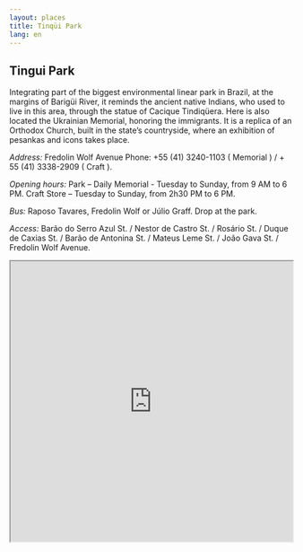```yaml
---
layout: places
title: Tinqüi Park
lang: en
---
```


## Tingui Park
 
Integrating part of the biggest environmental linear park in Brazil, at the margins of Barigüi River, it reminds the ancient native Indians, who used to live in this area, through the statue of Cacique Tindiqüera. Here is also located the Ukrainian Memorial, honoring the immigrants. It is a replica of an Orthodox Church, built in the state’s countryside, where an exhibition of pesankas and icons takes place.

 
*Address:*
Fredolin Wolf Avenue
Phone: +55 (41) 3240-1103 ( Memorial ) / + 55 (41) 3338-2909 ( Craft ).

*Opening hours:*
Park – Daily
Memorial - Tuesday to Sunday, from 9 AM to 6 PM. 
Craft Store – Tuesday to Sunday, from 2h30 PM to 6 PM.

*Bus:*
Raposo Tavares, Fredolin Wolf or Júlio Graff. Drop at the park.

*Access:*
Barão do Serro Azul St. / Nestor de Castro St. / Rosário St. / Duque de Caxias St. / Barão de Antonina St. / Mateus Leme St. / João Gava St. / Fredolin Wolf Avenue.

<iframe style="width:100%; height:500px;" src="https://a.tiles.mapbox.com/v4/nolram.iml45hpl/attribution,zoompan,zoomwheel,geocoder,share.html?access_token=pk.eyJ1Ijoibm9scmFtIiwiYSI6ImxwQndGSTQifQ.CiUt2RoqzvarItHA-wtPag"></iframe>
